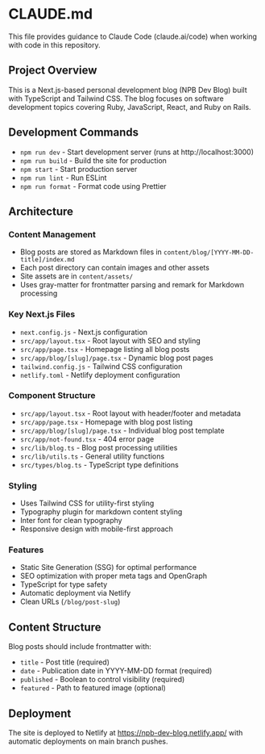 # CLAUDE.md

This file provides guidance to Claude Code (claude.ai/code) when working with code in this repository.

## Project Overview

This is a Next.js-based personal development blog (NPB Dev Blog) built with TypeScript and Tailwind CSS. The blog focuses on software development topics covering Ruby, JavaScript, React, and Ruby on Rails.

## Development Commands

- `npm run dev` - Start development server (runs at http://localhost:3000)
- `npm run build` - Build the site for production
- `npm start` - Start production server
- `npm run lint` - Run ESLint
- `npm run format` - Format code using Prettier

## Architecture

### Content Management
- Blog posts are stored as Markdown files in `content/blog/[YYYY-MM-DD-title]/index.md`
- Each post directory can contain images and other assets
- Site assets are in `content/assets/`
- Uses gray-matter for frontmatter parsing and remark for Markdown processing

### Key Next.js Files
- `next.config.js` - Next.js configuration
- `src/app/layout.tsx` - Root layout with SEO and styling
- `src/app/page.tsx` - Homepage listing all blog posts
- `src/app/blog/[slug]/page.tsx` - Dynamic blog post pages
- `tailwind.config.js` - Tailwind CSS configuration
- `netlify.toml` - Netlify deployment configuration

### Component Structure
- `src/app/layout.tsx` - Root layout with header/footer and metadata
- `src/app/page.tsx` - Homepage with blog post listing
- `src/app/blog/[slug]/page.tsx` - Individual blog post template
- `src/app/not-found.tsx` - 404 error page
- `src/lib/blog.ts` - Blog post processing utilities
- `src/lib/utils.ts` - General utility functions
- `src/types/blog.ts` - TypeScript type definitions

### Styling
- Uses Tailwind CSS for utility-first styling
- Typography plugin for markdown content styling
- Inter font for clean typography
- Responsive design with mobile-first approach

### Features
- Static Site Generation (SSG) for optimal performance
- SEO optimization with proper meta tags and OpenGraph
- TypeScript for type safety
- Automatic deployment via Netlify
- Clean URLs (`/blog/post-slug`)

## Content Structure

Blog posts should include frontmatter with:
- `title` - Post title (required)
- `date` - Publication date in YYYY-MM-DD format (required)
- `published` - Boolean to control visibility (required)
- `featured` - Path to featured image (optional)

## Deployment

The site is deployed to Netlify at https://npb-dev-blog.netlify.app/ with automatic deployments on main branch pushes.